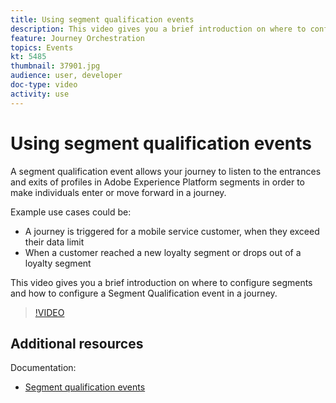 ```yaml
---
title: Using segment qualification events
description: This video gives you a brief introduction on where to configure segments and how to configure a Segment Qualification event in a journey.
feature: Journey Orchestration
topics: Events
kt: 5485
thumbnail: 37901.jpg
audience: user, developer
doc-type: video
activity: use
---
```


# Using segment qualification events

A segment qualification event allows your journey to listen to the entrances and exits of profiles in Adobe Experience Platform segments in order to make individuals enter or move forward in a journey.

Example use cases could be:

* A journey is triggered for a mobile service customer, when they exceed their data limit
* When a customer reached a new loyalty segment or drops out of a loyalty segment

This video gives you a brief introduction on where to configure segments and how to configure a Segment Qualification event in a journey.

>[!VIDEO](https://video.tv.adobe.com/v/37901?quality=12)

## Additional resources

Documentation:

* [Segment qualification events](https://docs.adobe.com/content/help/en/journeys/using/building-journeys/about-journey-building/events-activities/segment-qualification-events.html)
